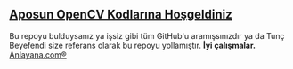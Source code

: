 ## **[Aposun OpenCV Kodlarına Hoşgeldiniz](https://texa.anlayana.com)**
Bu repoyu bulduysanız ya işsiz gibi tüm GitHub'u aramışsınızdır ya da Tunç Beyefendi size referans olarak bu repoyu yollamıştır.
**İyi çalışmalar.**
[Anlayana.com®](https://anlayana.com)

